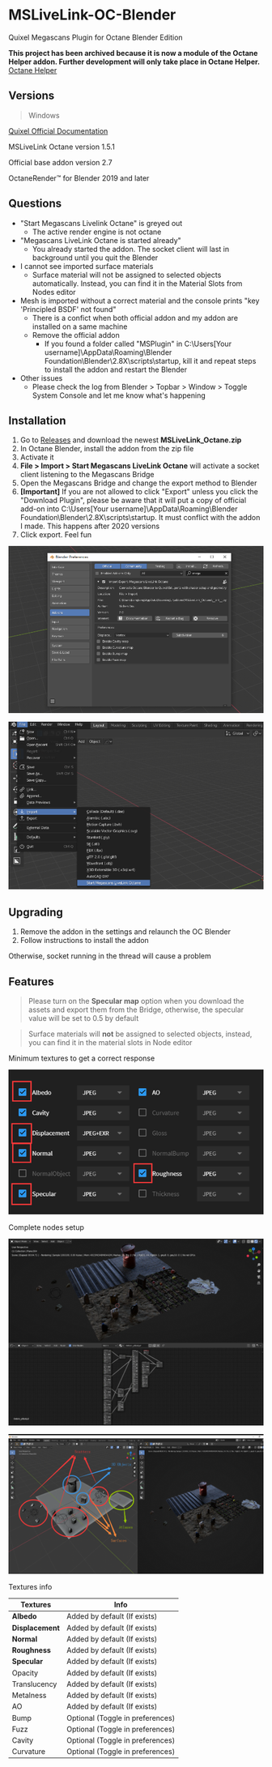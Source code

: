# MSLiveLink-OC-Blender
Quixel Megascans Plugin for Octane Blender Edition

**This project has been archived because it is now a module of the Octane Helper addon. Further development will only take place in Octane Helper.**
[Octane Helper](https://github.com/Yichen-Dou/OC-Blender-Helper-Addon)

## Versions

> Windows

[Quixel Official Documentation](https://help.quixel.com/hc/en-us/articles/360002425298-Installing-the-Megascans-Plugin-for-Blender-2-8)

MSLiveLink Octane version 1.5.1

Official base addon version 2.7

OctaneRender™ for Blender 2019 and later

## Questions
- "Start Megascans Livelink Octane" is greyed out
  - The active render engine is not octane
- "Megascans LiveLink Octane is started already"
  - You already started the addon. The socket client will last in background until you quit the Blender
- I cannot see imported surface materials
  - Surface material will not be assigned to selected objects automatically. Instead, you can find it in the Material Slots from Nodes editor
- Mesh is imported without a correct material and the console prints "key 'Principled BSDF' not found"
  - There is a confict when both official addon and my addon are installed on a same machine
  - Remove the official addon
    - If you found a folder called "MSPlugin" in C:\Users\[Your username]\AppData\Roaming\Blender Foundation\Blender\2.8X\scripts\startup, kill it and repeat steps to install the addon and restart the Blender
- Other issues
  - Please check the log from Blender > Topbar > Window > Toggle System Console and let me know what's happening


## Installation

1. Go to [Releases](https://github.com/Yichen-Dou/MSLiveLink-OC-Blender/releases) and download the newest **MSLiveLink_Octane.zip**
4. In Octane Blender, install the addon from the zip file
4. Activate it
5. **File > Import > Start Megascans LiveLink Octane** will activate a socket client listening to the Megascans Bridge
6. Open the Megascans Bridge and change the export method to Blender
7. **[Important]** If you are not allowed to click "Export" unless you click the "Download Plugin", please be aware that it will put a copy of official add-on into C:\Users\[Your username]\AppData\Roaming\Blender Foundation\Blender\2.8X\scripts\startup. It must conflict with the addon I made. This happens after 2020 versions
8. Click export. Feel fun

![image-20200308172530172](assets/image-20200308172530172.png)

![image-20200308172634672](assets/image-20200308172634672.png)

## Upgrading

1. Remove the addon in the settings and relaunch the OC Blender 
3. Follow instructions to install the addon

Otherwise, socket running in the thread will cause a problem

## Features
> Please turn on the **Specular map** option when you download the assets and export them from the Bridge, otherwise, the specular value will be set to 0.5 by default

> Surface materials will **not** be assigned to selected objects, instead, you can find it in the material slots in Node editor

Minimum textures to get a correct response

![image-20200308173100845](assets/image-20200308173100845.png)

Complete nodes setup

![image-20200308174856061](assets/image-20200308174856061.png)

![image-20200308175602574](assets/image-20200308175602574.png)

Textures info


| Textures         | Info                             |
| ---------------- | -------------------------------- |
| **Albedo**       | Added by default (If exists)     |
| **Displacement** | Added by default (If exists)     |
| **Normal**       | Added by default (If exists)     |
| **Roughness**    | Added by default (If exists)     |
| **Specular**     | Added by default (If exists)     |
| Opacity          | Added by default (If exists)     |
| Translucency     | Added by default (If exists)     |
| Metalness        | Added by default (If exists)     |
| AO               | Added by default (If exists)     |
| Bump             | Optional (Toggle in preferences) |
| Fuzz             | Optional (Toggle in preferences) |
| Cavity           | Optional (Toggle in preferences) |
| Curvature        | Optional (Toggle in preferences) |

